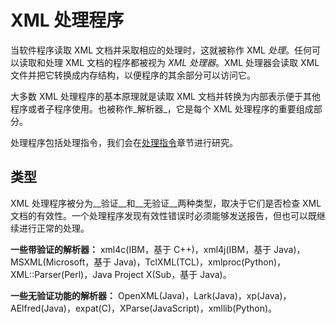 # XML 处理程序

当软件程序读取 XML 文档并采取相应的处理时，这就被称作 XML _处理_。任何可以读取和处理 XML 文档的程序都被视为 _XML 处理器_。XML 处理器会读取 XML 文件并把它转换成内存结构，以便程序的其余部分可以访问它。

大多数 XML 处理程序的基本原理就是读取 XML 文档并转换为内部表示便于其他程序或者子程序使用。也被称作_解析器_，它是每个 XML 处理程序的重要组成部分。

处理程序包括处理指令，我们会在[处理指令](xml_processing.md)章节进行研究。

## 类型

XML 处理程序被分为__验证__和__无验证__两种类型，取决于它们是否检查 XML 文档的有效性。一个处理程序发现有效性错误时必须能够发送报告，但也可以既继续进行正常的处理。

__一些带验证的解析器：__ xml4c(IBM，基于 C++)，xml4j(IBM，基于 Java)，MSXML(Microsoft，基于 Java)，TclXML(TCL)，xmlproc(Python)，XML::Parser(Perl)，Java Project X(Sub，基于 Java)。

__一些无验证功能的解析器：__ OpenXML(Java)，Lark(Java)，xp(Java)，AElfred(Java)，expat(C)，XParse(JavaScript)，xmllib(Python)。